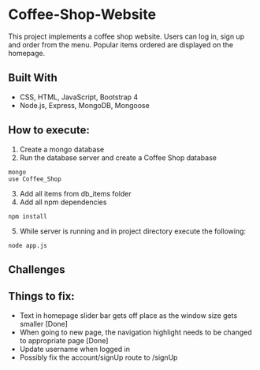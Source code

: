 # Coffee-Shop-Website
This project implements a coffee shop website. Users can log in, sign up and order from the menu. Popular items ordered are displayed on the homepage.

## Built With
* CSS, HTML, JavaScript, Bootstrap 4
* Node.js, Express, MongoDB, Mongoose

## How to execute:
1. Create a mongo database
2. Run the database server and create a Coffee Shop database
```
mongo
use Coffee_Shop
```
3. Add all items from db_items folder
4. Add all npm dependencies
```
npm install
```
5. While server is running and in project directory execute the following:
```
node app.js
```

## Challenges

## Things to fix:
- Text in homepage slider bar gets off place as the window size gets smaller [Done] 
- When going to new page, the navigation highlight needs to be changed to appropriate page [Done]
- Update username when logged in 
- Possibly fix the account/signUp route to /signUp
